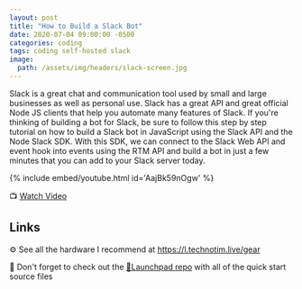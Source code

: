 ```yaml
---
layout: post
title: "How to Build a Slack Bot"
date: 2020-07-04 09:00:00 -0500
categories: coding
tags: coding self-hosted slack
image:
  path: /assets/img/headers/slack-screen.jpg
---
```


Slack is a great chat and communication tool used by small and large businesses as well as personal use.  Slack has a great API and great official Node JS clients that help you automate many features of Slack. If you're thinking of building a bot for Slack, be sure to follow this step by step tutorial on how to build a Slack bot in JavaScript using the Slack API and the Node Slack SDK.  With this SDK, we can connect to the Slack Web API and event hook into events using the RTM API and build a bot in just a few minutes that you can add to your Slack server today.

{% include embed/youtube.html id='AajBk59nOgw' %}

📺 [Watch Video](https://www.youtube.com/watch?v=AajBk59nOgw)

## Links

⚙️ See all the hardware I recommend at <https://l.technotim.live/gear>

🚀 Don't forget to check out the [🚀Launchpad repo](https://l.technotim.live/quick-start) with all of the quick start source files
